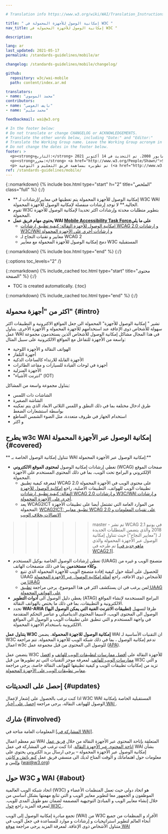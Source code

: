 ```yaml
---

# Translation info https://www.w3.org/wiki/WAI/Translation_Instructions

title: " إمكانية الوصول للأجهزة المحمولة في W3C "
nav_title: إمكانية الوصول للأجهزة المحمولة في W3C "

description: 

lang: ar
last_updated: 2021-05-17
permalink: /standards-guidelines/mobile/ar

changelog: /standards-guidelines/mobile/changelog/

github:
  repository: w3c/wai-mobile
  path: content/index.ar.md

translators: 
- name: "محمد الموسوي"
contributors:
- name: "نايف العوضي"
- name: "محمد سليم"

feedbackmail: wai@w3.org

# In the footer below:
# Do not translate or change CHANGELOG or ACKNOWLEDGEMENTS.
# Translate the other words below, including "Date:" and "Editor:"
# Translate the Working Group name. Leave the Working Group acronym in English.
# Do not change the dates in the footer below.
footer: >
  <p><strong>التاريخ:</strong> تم النشربشهر مايور 2008. تم التحديث في 14 أكتوبر 2021. CHANGELOG.</p>
  <p><strong>محرر:</strong> <a href="http://www.w3.org/People/Shawn/">Shawn Lawton Henry</a>. المشارك: <a href="http://www.w3.org/People/Brewer/">Judy Brewer</a>.</p>
  <p> تم تطويره بمساهمة فريق التعليم و التوعية (<a href="http://www.w3.org/WAI/EO/">EOWG</a>).</p>
ref: /standards-guidelines/mobile/
---
```


{::nomarkdown}
{% include box.html type="start" h="2" title="الملخص" class="full" %}
{:/}
-	** إمكانية الوصول للأجهزة المحمولة يتم تغطيتها في معايير/إرشادات لـ W3C WAI الحالية.** لا توجد إرشادات منفصلة لإمكانية الوصول للأجهزة المحمولة.
- تقوم W3C  بتطوير متطلبات محدثة  وإرشادات اكثر تحديدا لإمكانية الوصول للأجهزة المحمولة.
- **يحتوي مهام فريق عمل WAI [Mobile Accessibility Task Force](https://www.w3.org/WAI/GL/mobile-a11y-tf/)على ما يلي**
    -   [إمكانية الوصول للأجهزة النقالة: كيفية تطبيق إرشادات WCAG 2.0 و إرشادات W3C/WAI و إرشادات أخرى على الأجهزة المحمولة](http://www.w3.org/TR/mobile-accessibility-mapping/)
    -  معايير و تقنيات النجاح لـ WCAG 2
    -   دمج إمكانية الوصول للأجهزة المحمولة مع معايير W3C  المستقبلية


{::nomarkdown}
{% include box.html type="end" %}
{:/}


{::options toc_levels="2" /}

{::nomarkdown}
{% include_cached toc.html type="start" title="محتوى الصفحة" %}
{:/}

-   TOC is created automatically.
{:toc}

{::nomarkdown}
{% include_cached toc.html type="end" %}
{:/}

## اكثر من "أجهزة محمولة"  {#intro}

تشير " إمكانية الوصول للأجهزة" المحمولة الى جعل المواقع الاكترونية و التطبيقات اكثر سهولة للأشخاص ذوى الإعاقة عند استخدامهم للأجهزة المحمولة و الأجهزة الأخرى. يتناول عمل WAI في هذا المجال مشاكل إمكانية الوصول للأشخاص الذين يستخدمون مجموعة واسعة من الأجهزة للتفاعل مع المواقع الالكترونية على سبيل المثال:

-   الهواتف النقالة و الأجهزة اللوحية
-   أجهزة التلفاز
-   الأجهزة القابلة للارتداء كالساعات الذكية
-   أجهزة في لوحات القيادة للسيارات و مقاعد الطائرات
-   الأجهزة المنزلية
-   "انترنت الأشياء" (IOT)

يتناول مجموعة واسعة من المشاكل:

-   الشاشات ذات اللمس
-   الشاشة الصغيرة
-   طرق ادخال مختلفة بما في ذلك النطق و اللمس الثلاثي الابعاد الذي يتم تمكينه بواسطة استشعارات الضغط
-   استخدام الجهاز في ظروف متعددة، مثل الضوء الشمس الساطع
-   و اكثر

## يطرح w3c WAI  إمكانية الوصول عبر الأجهزة المحمولة {#covered}
** تتناول إمكانية الوصول الخاصة بـ WAI إمكانية الوصول عبر الأجهزة المحمولة:**

-   تغطي إرشادات إمكانية الوصول **لمحتوى الموقع الالكتروني** (WCAG) صفحات الموقع الإلكتروني و البرامج تحت الويب، بما في ذلك المحتوى المستخدم على الأجهزة المحمولة.
	-	لمعرفة كيفية تطبيق WCAG 2.0 على محتوى الويب في الأجهزة المحمولة تطبيقات الويب للهواتف، التطبيقات الاصلية، راجع [إمكانية الوصول للأجهزة النقالة: كيفية تطبيق إرشادات WCAG 2.0 و إرشادات W3C/WAI و إرشادات أخرى على الأجهزة المحمولة]( http://www.w3.org/TR/mobile-accessibility-mapping/).
	-	يعد WCAG2ICT من الموارد العامة التي تشتمل أيضا على تطبيقات الأجهزة المحمولة: [WCAG2ICT: تطبيق معايير WCAG 2.0  على تقنيات المعلومات و الاتصالات بخلاف الويب](/standards-guidelines/wcag/non-web-ict/)
>>>>>>> master
	-	تم نشر WCAG 2.1 في يونيو 2018 والذي يتضمن المتطلبات الجديدة لـ ("معايير النجاح") حيث تتناول إمكانية الوصول عبر الأجهزة المحمولة والذي تم طرحه في [[ماهو جديد في WCAG2.1]](/standards-guidelines/wcag/new-in-21/).
-	تغطي إرشادات الوصول الخاصة بوكيل المستخدم (UAAG) متصفح الويب و غيره من **وكلاء مستخدمين** بما في ذلك متصفحات الهاتف.
	-	للحصول على أمثلة حول كيفية إفادة متصفح الويب للأجهزة المحمولة الذي تتبع UAAG للأشخاص ذوى الاعاقة، راجع  [أمثلة إمكانية الوصول عبر الأجهزة المحمولة من UAAG](http://www.w3.org/TR/IMPLEMENTING-UAAG20/mobile)
	-	لمن يرغب في ان يستكشف اكثر في هذا الموضوع، يرجى مراجعة [تطبيق UAAG  على الهواتف المحمولة](http://www.w3.org/WAI/UA/work/wiki/Applying_UAAG_to_Mobile_Phones)
-	يغطي دليل الوصول الى **أدوات التطوير** (ATAG) البرامج المستخدمة  لإنشاء المواقع الالكترونية و التطبيقات، بما في ذلك ما يختص بالهواتف النقالة.
-	تحدد **WAI-ARIA (تطبيقات الانترنت الغنية التي يمكن الوصول اليها)** طرقا لتسهيل الوصول الى المحتوى الويب، لاسيما المحتوى الديناميكي و عناصر التحكم المتقدمة في واجهة المستخدم و التي تنطبق على تطبيقات الويب و الوصول الى المواقع الالكترونية باستخدام الأجهزة المحمولة.

<!-- WAI's Education and Outreach Working Group (EOWG) is developing a **Mobile Accessibility Introduction** with guidance for designers and developers. We expect it to be completed in late 2019. -->

**يتناول عمل W3C إمكانية الوصول للاجهزة المحمولة.** يضمن WAI  ان التقنيات الأساسية لـ W3C تدعم إمكانية الوصول ، بما في ذلك شبكة الويب للأجهزة المحمولة. تتم مراجعة اعمال w3c  للوصول الى المحتوى من قبل مجموعة عمل ([APA](https://www.w3.org/WAI/APA/)).

يتضمن عمل W3C  للأجهزة النقالة على [أفضل ممارسات لتطبيقات الويب للهاتف](http://www.w3.org/TR/mwabp/) و [افضل ممارسات الويب للهاتف](http://www.w3.org/TR/mobile-bp/). لمعرفة موجز التقنيات التي تم تطويرها من قبل W3C و التي تزيد من إمكانيات تطبيقات الويب و كيفية تطبيقها للهواتف النقالة خاصة، يرجى مراجعة [معايير تطبيقات الويب على الأجهزة المحمولة](http://www.w3.org/Mobile/mobile-web-app-state/).

##  إحصل على التحديثات {#updates}

اذا كنت ترغب بالحصول على إشعار لإعمال W3C WAI المستقبلية الخاصة بإمكانية الوصول للهواتف النقالة، يرجى مراجعة [إحصل على أخبار WAI ](/news/subscribe/).

## شارك {#involved}

المعلومات العامة متاحة في [[المشاركة في WAI]](/about/participating/).

تتم معظم اعمال WAI المتعلقة بإتاحة المحتوى عبر الأجهزة النقالة من خلال [فريق عمل إتاحة المحتوى عبر الأجهزة النقالة](https://www.w3.org/WAI/GL/mobile-a11y-tf/). اذا كنت ترغب في المشاركة في عمل WAI بشأن إمكانية الوصول عبر الأجهزة المحمولة – يرجى ارسال بريد الكتروني يحتوي على معلومات حول اهتماماتك و الوقت المتاح لديك الى منسقي فريق عمل [كيم باتش و كايثي والبين](mailto:kathy@interactiveaccessibility.com,Kim@redstartsystems.com?cc=wai@w3.org,shadi@w3.org&subject=Mobile%20Accessibility%20Task%20Force%20Enquiry) و (wai@w3.org)

## حول W3C و WAI {#about}

اتحاد شبكة الويب العالمية (W3C) هو اتحاد دولي حيث تعمل المنظمات الأعضاء و الموظفون و الجمهور معا لتطوير معايير الويب و التي تتابع مهمتها بشكل أساسي من خلال إنشاء معايير الويب و المبادئ التوجيهية المصممة لضمان نمو طويل المدى للويب. لمعرفة المزيد راجع [حول W3C ](http://www.w3.org/Consortium/).

تجمع مبادرة إمكانية الوصول إلى الويب (WAI) من W3C الأفراد و المنظمات من جميع أنحاء العالم لتطوير استراتيجيات و إرشادات و موارد للمساعدة في جعل الويب في متناول الأشخاص ذوى الإعاقة. لمعرفة المزيد يرجى مراجعة [موقع WAI](http://www.w3.org/WAI/)
